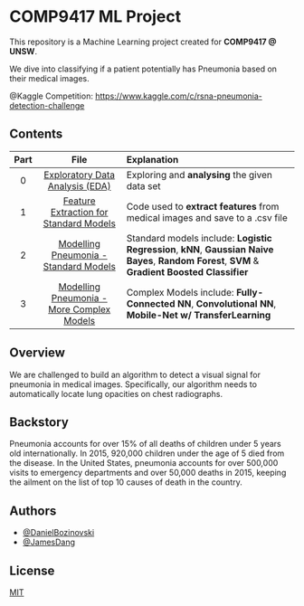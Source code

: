 # COMP9417 ML Project

This repository is a Machine Learning project created for <b>COMP9417 @ UNSW</b>.

We dive into classifying if a patient potentially has Pneumonia based on their medical images.

@Kaggle Competition: https://www.kaggle.com/c/rsna-pneumonia-detection-challenge

## Contents

| Part |                                                          File                                                           |                                                                                                                                                         Explanation |
| :----: | :-------------------------------------------------------------------------------------------------------------------------: | :------------------------------------------------------------------------------------------------------------------------------------------------------------------ |
| 0    |  [Exploratory Data Analysis (EDA)](https://github.com/BozinovskiDaniel/COMP9417-ML-Project/blob/main/EDA_Pneuomonia.ipynb)  |                                                                                                                   Exploring and <b>analysing</b> the given data set |
| 1    | [Feature Extraction for Standard Models](https://www.kaggle.com/danielbozinovski/p1-feature-extraction-for-standard-models) |                                                                                    Code used to <b>extract features</b> from medical images and save to a .csv file |
| 2    |   [Modelling Pneumonia - Standard Models](https://www.kaggle.com/danielbozinovski/p2-modelling-pneumonia-standard-models)   | Standard models include: <b>Logistic Regression</b>, <b>kNN</b>, <b>Gaussian Naive Bayes</b>, <b>Random Forest</b>, <b>SVM</b> & <b>Gradient Boosted Classifier</b> |
| 3    | [Modelling Pneumonia - More Complex Models](https://www.kaggle.com/danielbozinovski/p3-modelling-pneumonia-neural-networks) |                                                 Complex Models include: <b>Fully-Connected NN</b>, <b>Convolutional NN</b>, <b>Mobile-Net w/ TransferLearning</b> |

## Overview

We are challenged to build an algorithm to detect a visual signal for pneumonia in medical images. Specifically, our algorithm needs to automatically locate lung opacities on chest radiographs.

## Backstory

Pneumonia accounts for over 15% of all deaths of children under 5 years old internationally. In 2015, 920,000 children under the age of 5 died from the disease. In the United States, pneumonia accounts for over 500,000 visits to emergency departments and over 50,000 deaths in 2015, keeping the ailment on the list of top 10 causes of death in the country.

## Authors

- [@DanielBozinovski](https://github.com/BozinovskiDaniel)
- [@JamesDang](https://github.com/realblingy)

## License

[MIT](https://choosealicense.com/licenses/mit/)
